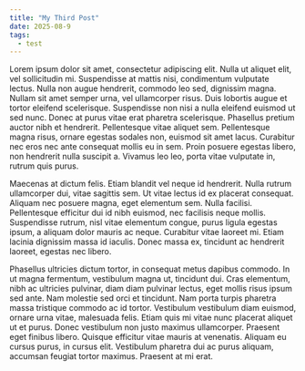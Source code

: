 ```yaml
---
title: "My Third Post"
date: 2025-08-9
tags:
  - test
---
```


Lorem ipsum dolor sit amet, consectetur adipiscing elit. Nulla ut aliquet elit, vel sollicitudin mi. Suspendisse at mattis nisi, condimentum vulputate lectus. Nulla non augue hendrerit, commodo leo sed, dignissim magna. Nullam sit amet semper urna, vel ullamcorper risus. Duis lobortis augue et tortor eleifend scelerisque. Suspendisse non nisi a nulla eleifend euismod ut sed nunc. Donec at purus vitae erat pharetra scelerisque. Phasellus pretium auctor nibh et hendrerit. Pellentesque vitae aliquet sem. Pellentesque magna risus, ornare egestas sodales non, euismod sit amet lacus. Curabitur nec eros nec ante consequat mollis eu in sem. Proin posuere egestas libero, non hendrerit nulla suscipit a. Vivamus leo leo, porta vitae vulputate in, rutrum quis purus.

Maecenas at dictum felis. Etiam blandit vel neque id hendrerit. Nulla rutrum ullamcorper dui, vitae sagittis sem. Ut vitae lectus id ex placerat consequat. Aliquam nec posuere magna, eget elementum sem. Nulla facilisi. Pellentesque efficitur dui id nibh euismod, nec facilisis neque mollis. Suspendisse rutrum, nisl vitae elementum congue, purus ligula egestas ipsum, a aliquam dolor mauris ac neque. Curabitur vitae laoreet mi. Etiam lacinia dignissim massa id iaculis. Donec massa ex, tincidunt ac hendrerit laoreet, egestas nec libero.

Phasellus ultricies dictum tortor, in consequat metus dapibus commodo. In ut magna fermentum, vestibulum magna ut, tincidunt dui. Cras elementum, nibh ac ultricies pulvinar, diam diam pulvinar lectus, eget mollis risus ipsum sed ante. Nam molestie sed orci et tincidunt. Nam porta turpis pharetra massa tristique commodo ac id tortor. Vestibulum vestibulum diam euismod, ornare urna vitae, malesuada felis. Etiam quis mi vitae nunc placerat aliquet ut et purus. Donec vestibulum non justo maximus ullamcorper. Praesent eget finibus libero. Quisque efficitur vitae mauris at venenatis. Aliquam eu cursus purus, in cursus elit. Vestibulum pharetra dui ac purus aliquam, accumsan feugiat tortor maximus. Praesent at mi erat.